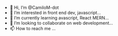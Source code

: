 - 👋 Hi, I’m @CamiloM-dot
- 👀 I’m interested in front end dev, javascript...
- 🌱 I’m currently learning avascript, React MERN...
- 💞️ I’m looking to collaborate on web development...
- 📫 How to reach me ...

<!---
CamiloM-dot/CamiloM-dot is a ✨ special ✨ repository because its `README.md` (this file) appears on your GitHub profile.
You can click the Preview link to take a look at your changes.
--->
